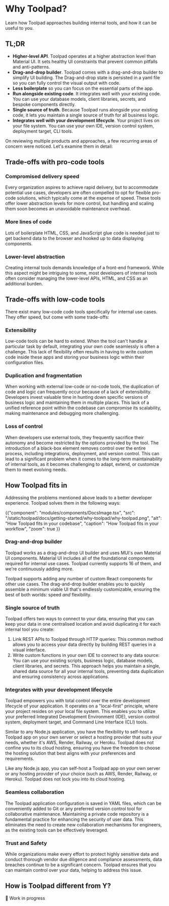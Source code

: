 # Why Toolpad?

<p class="description">Learn how Toolpad approaches building internal tools, and how it can be useful to you.</p>

## TL;DR

- **Higher-level API**. Toolpad operates at a higher abstraction level than Material UI. It sets healthy UI constraints that prevent common pitfalls and anti-patterns.
- **Drag-and-drop builder**. Toolpad comes with a drag-and-drop builder to simplify UI building. The Drag-and-drop state is persisted in a yaml file so you can fully control the visual output with code.
- **Less boilerplate** so you can focus on the essential parts of the app.
- **Run alongside existing code**. It integrates well with your existing code. You can use your database models, client libraries, secrets, and bespoke components directly.
- **Single source of truth**. Because Toolpad runs alongside your existing code, it lets you maintain a single source of truth for all business logic.
- **Integrates well with your development lifecycle**. Your project lives on your file system. You can use your own IDE, version control system, deployment target, CLI tools.

On reviewing multiple products and approaches, a few recurring areas of concern were noticed. Let's examine them in detail:

## Trade-offs with pro-code tools

### Compromised delivery speed

Every organization aspires to achieve rapid delivery, but to accommodate potential use cases, developers are often compelled to opt for flexible pro-code solutions, which typically come at the expense of speed. These tools offer lower abstraction levels for more control, but handling and scaling them soon becomes an unavoidable maintenance overhead.

### More lines of code

Lots of boilerplate HTML, CSS, and JavaScript glue code is needed just to get backend data to the browser and hooked up to data displaying components.

### Lower-level abstraction

Creating internal tools demands knowledge of a front-end framework. While this aspect might be intriguing to some, most developers of internal tools often consider managing the lower-level APIs, HTML, and CSS as an additional burden.

## Trade-offs with low-code tools

There exist many low-code code tools specifically for internal use cases. They offer speed, but come with some trade-offs:



### Extensibility

Low-code tools can be hard to extend. When the tool can't handle a particular task by default, integrating your own code seamlessly is often a challenge. This lack of flexibility often results in having to write custom code inside these apps and storing your business logic within their configuration files.
### Duplication and fragmentation

When working with external low-code or no-code tools, the duplication of code and logic can frequently occur because of a lack of extensibility. Developers invest valuable time in hunting down specific versions of business logic and maintaining them in multiple places. This lack of a unified reference point within the codebase can compromise its scalability, making maintenance and debugging more challenging.
### Loss of control

When developers use external tools, they frequently sacrifice their autonomy and become restricted by the options provided by the tool. The introduction of a black-box element removes control over the entire process, including integrations, deployment, and version control. This can lead to a significant problem when it comes to the long-term maintainability of internal tools, as it becomes challenging to adapt, extend, or customize them to meet evolving needs.

## How Toolpad fits in

Addressing the problems mentioned above leads to a better developer experience. Toolpad solves them in the following ways:

{{"component": "modules/components/DocsImage.tsx", "src": "/static/toolpad/docs/getting-started/why-toolpad/why-toolpad.png", "alt": "How Toolpad fits in your codebase", "caption": "How Toolpad fits in your workflow", "zoom": true }}

### Drag-and-drop builder

Toolpad works as a drag-and-drop UI builder and uses MUI's own Material UI components. Material UI includes all of the foundational components required for internal use cases. Toolpad currently supports 16 of them, and we're continuously adding more.

Toolpad supports adding any number of custom React components for other use cases. The drag-and-drop builder enables you to quickly assemble a minimum viable UI that's endlessly customizable, ensuring the best of both worlds: speed _and_ flexibility.

### Single source of truth

Toolpad offers two ways to connect to your data, ensuring that you can keep your data in one centralised location and avoid duplicating it for each internal tool you create:

1. Link REST APIs to Toolpad through HTTP queries: This common method allows you to access your data directly by building REST queries in a visual interface.
2. Write custom functions in your own IDE to connect to any data source: You can use your existing scripts, business logic, database models, client libraries, and secrets. This approach helps you maintain a single, shared data source for all your internal tools, preventing data duplication and ensuring consistency across applications.

### Integrates with your development lifecycle


Toolpad empowers you with total control over the entire development lifecycle of your application. It operates on a "local-first" principle, where your project resides on your local file system. This enables you to utilize your preferred Integrated Development Environment (IDE), version control system, deployment target, and Command Line Interface (CLI) tools.

Similar to any Node.js application, you have the flexibility to self-host a Toolpad app on your own server or select a hosting provider that suits your needs, whether it's AWS, Render, Railway, or Heroku. Toolpad does not confine you to its cloud hosting, ensuring you have the freedom to choose the hosting solution that best aligns with your preferences and requirements.

Like any Node.js app, you can self-host a Toolpad app on your own server or any hosting provider of your choice (such as AWS, Render, Railway, or Heroku). Toolpad does not lock you into its cloud hosting.

### Seamless collaboration

The Toolpad application configuration is saved in YAML files, which can be conveniently added to Git or any preferred version control tool for collaborative maintenance. Maintaining a private code repository is a fundamental practice for enhancing the security of user data. This eliminates the need to create new collaboration mechanisms for engineers, as the existing tools can be effectively leveraged.

### Trust and Safety

While organizations make every effort to protect highly sensitive data and conduct thorough vendor due diligence and compliance assessments, data breaches continue to be a significant concern. Toolpad ensures that you can maintain control over your data, helping to address this issue.

## How is Toolpad different from Y?

🚧 Work in progress
